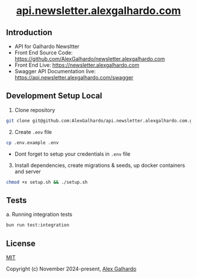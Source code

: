 <h1 align="center"><a href="https://api.newsletter.alexgalhardo.com" target="_blank">api.newsletter.alexgalhardo.com</a></h1>

## Introduction

- API for Galhardo Newsltter
- Front End Source Code: <https://github.com/AlexGalhardo/newsletter.alexgalhardo.com>
- Front End Live: <https://newsletter.alexgalhardo.com>
- Swagger API Documentation live: <https://api.newsletter.alexgalhardo.com/swagger>

## Development Setup Local

1. Clone repository
```bash
git clone git@github.com:AlexGalhardo/api.newsletter.alexgalhardo.com.git
```

2. Create `.env` file
```bash
cp .env.example .env
```
- Dont forget to setup your credentials in `.env` file

3. Install dependencies, create migrations & seeds, up docker containers and server
```bash
chmod +x setup.sh && ./setup.sh
```

## Tests

a. Running integration tests
```bash
bun run test:integration
```

## License

[MIT](http://opensource.org/licenses/MIT)

Copyright (c) November 2024-present, [Alex Galhardo](https://github.com/AlexGalhardo)
